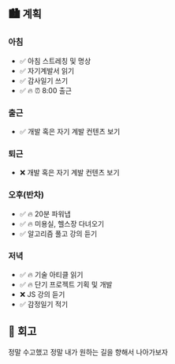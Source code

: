 ## 🏙️ 계획

### 아침

- ✅ 아침 스트레칭 및 명상
- ✅ 자기계발서 읽기
- ✅ 감사일기 쓰기
- ✅ 🔥 ⏰ 8:00 출근

### 출근

- ✅ 개발 혹은 자기 계발 컨텐츠 보기

### 퇴근

- ❌ 개발 혹은 자기 계발 컨텐츠 보기

### 오후(반차)

- ✅ 🔥 20분 파워냅
- ✅ 🔥 미용실, 헬스장 다녀오기
- ✅ 알고리즘 풀고 강의 듣기

### 저녁

- ✅ 🔥 기술 아티클 읽기
- ✅ 🔥 단기 프로젝트 기획 및 개발
- ❌ JS 강의 듣기
- ✅ 감정일기 적기

## 🌆 회고

정말 수고했고 정말 내가 원하는 길을 향해서 나아가보자